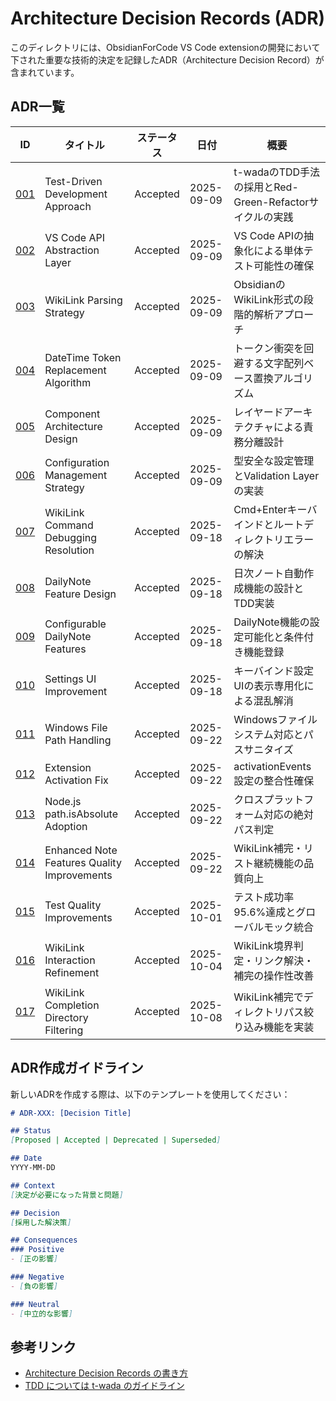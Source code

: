 # Architecture Decision Records (ADR)

このディレクトリには、ObsidianForCode VS Code extensionの開発において下された重要な技術的決定を記録したADR（Architecture Decision Record）が含まれています。

## ADR一覧

| ID | タイトル | ステータス | 日付 | 概要 |
|----|----------|------------|------|------|
| [001](./001-test-driven-development-approach.md) | Test-Driven Development Approach | Accepted | 2025-09-09 | t-wadaのTDD手法の採用とRed-Green-Refactorサイクルの実践 |
| [002](./002-vs-code-api-abstraction-layer.md) | VS Code API Abstraction Layer | Accepted | 2025-09-09 | VS Code APIの抽象化による単体テスト可能性の確保 |
| [003](./003-wikilink-parsing-strategy.md) | WikiLink Parsing Strategy | Accepted | 2025-09-09 | ObsidianのWikiLink形式の段階的解析アプローチ |
| [004](./004-datetime-token-replacement-algorithm.md) | DateTime Token Replacement Algorithm | Accepted | 2025-09-09 | トークン衝突を回避する文字配列ベース置換アルゴリズム |
| [005](./005-component-architecture-design.md) | Component Architecture Design | Accepted | 2025-09-09 | レイヤードアーキテクチャによる責務分離設計 |
| [006](./006-configuration-management-strategy.md) | Configuration Management Strategy | Accepted | 2025-09-09 | 型安全な設定管理とValidation Layerの実装 |
| [007](./007-wikilink-command-debugging-resolution.md) | WikiLink Command Debugging Resolution | Accepted | 2025-09-18 | Cmd+Enterキーバインドとルートディレクトリエラーの解決 |
| [008](./008-dailynote-feature-design.md) | DailyNote Feature Design | Accepted | 2025-09-18 | 日次ノート自動作成機能の設計とTDD実装 |
| [009](./009-configurable-dailynote-features.md) | Configurable DailyNote Features | Accepted | 2025-09-18 | DailyNote機能の設定可能化と条件付き機能登録 |
| [010](./010-settings-ui-improvement.md) | Settings UI Improvement | Accepted | 2025-09-18 | キーバインド設定UIの表示専用化による混乱解消 |
| [011](./011-windows-file-path-handling.md) | Windows File Path Handling | Accepted | 2025-09-22 | Windowsファイルシステム対応とパスサニタイズ |
| [012](./012-extension-activation-fix.md) | Extension Activation Fix | Accepted | 2025-09-22 | activationEvents設定の整合性確保 |
| [013](./013-nodejs-path-isabsolute-adoption.md) | Node.js path.isAbsolute Adoption | Accepted | 2025-09-22 | クロスプラットフォーム対応の絶対パス判定 |
| [014](./014-enhanced-note-features-quality-improvements.md) | Enhanced Note Features Quality Improvements | Accepted | 2025-09-22 | WikiLink補完・リスト継続機能の品質向上 |
| [015](./ADR-015-test-quality-improvements.md) | Test Quality Improvements | Accepted | 2025-10-01 | テスト成功率95.6%達成とグローバルモック統合 |
| [016](./016-wikilink-interaction-refinement.md) | WikiLink Interaction Refinement | Accepted | 2025-10-04 | WikiLink境界判定・リンク解決・補完の操作性改善 |
| [017](./017-wikilink-completion-directory-filtering.md) | WikiLink Completion Directory Filtering | Accepted | 2025-10-08 | WikiLink補完でディレクトリパス絞り込み機能を実装 |

## ADR作成ガイドライン

新しいADRを作成する際は、以下のテンプレートを使用してください：

```markdown
# ADR-XXX: [Decision Title]

## Status
[Proposed | Accepted | Deprecated | Superseded]

## Date
YYYY-MM-DD

## Context
[決定が必要になった背景と問題]

## Decision
[採用した解決策]

## Consequences
### Positive
- [正の影響]

### Negative
- [負の影響]

### Neutral
- [中立的な影響]
```

## 参考リンク
- [Architecture Decision Records の書き方](https://github.com/joelparkerhenderson/architecture-decision-record)
- [TDD については t-wada のガイドライン](https://github.com/testdouble/contributing-tests/wiki/Test-Driven-Development)
